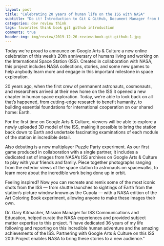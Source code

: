 ```yaml
---  
layout: post  
title: "Celebrating 20 years of human life on the ISS with NASA"  
subtitle: "Do it! Introduction to Git & GitHub, Document Manager from Hell"  
categories: dev review think
tags: favorites think book git github introduction   
comments: true  
header-img: img/review/2019-12-26-review-book-git-github-1.jpg  
---  
```

  
Today we're proud to announce on Google Arts & Culture a new online celebration of this week’s 20th anniversary of humans living and working on the International Space Station (ISS). Created in collaboration with NASA, this project includes NASA collections, stories, and some new games to help anybody learn more and engage in this important milestone in space exploration.

20 years ago, when the first crew of permanent astronauts, cosmonauts, and researchers arrived at their new home on the ISS it opened a new chapter in human space exploration. Today, we’re able to look back on all that’s happened, from cutting-edge research to benefit humanity, to building essential foundations for international cooperation on our shared home: Earth.

For the first time on Google Arts & Culture, viewers will be able to explore a newly uploaded 3D model of the ISS, making it possible to bring the station back down to Earth and undertake fascinating examinations of each module of the station in incredible detail.

Also debuting is a new multiplayer Puzzle Party experiment. As our first game produced in collaboration with a single partner, it includes a dedicated set of images from NASA’s ISS archives on Google Arts & Culture to play with your friends and family. Piece together photographs ranging from the exterior views of the space station to astronauts on spacewalks, to learn more about the incredible work being done up in orbit.

Feeling inspired? Now you can recreate and remix some of the most iconic shots from the ISS — from shuttle launches to sightings of Earth from the station’s picture window known as the Cupola — with a NASA edition of the Art Coloring Book experiment, allowing anyone to make these images their own.

Dr. Gary Kitmacher, Mission Manager for ISS Communications and Education, helped curate the NASA experiences and provided subject matter expertise to this project. “I have dedicated 36 years of my life following and reporting on this incredible human adventure and the amazing achievements of the ISS. Partnering with Google Arts & Culture on this ISS 20th Project enables NASA to bring these stories to a new audience.”
